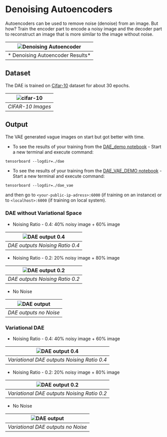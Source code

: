 # Denoising Autoencoders
Autoencoders can be used to remove noise (denoise) from an image. But how? Train the encoder part to encode a noisy image and the decoder part to reconstruct an image that is more similar to the image without noise.

| ![Denoising Autoencoder](./images/dae.png) |
|:------------------------------------------:|
| * Denoising Autoencoder Results* |

## Dataset
The DAE is trained on [Cifar-10](https://www.cs.toronto.edu/~kriz/cifar.html) dataset for about 30 epochs.

| ![cifar-10](./images/in_imgs.png)|
|:----------------------------------:|
| *CIFAR-10 Images* |

## Output
The VAE generated vague images on start but got better with time. 

* To see the results of your training from the [DAE_demo notebook](./DAE_Demo.ipynb) - Start a new terminal and execute command:
```
tensorboard --logdir=./dae
```

* To see the results of your training from the [DAE_VAE_DEMO notebook](./DAE_VAE_DEMO.ipynb) - Start a new terminal and execute command:
```
tensorboard --logdir=./dae_vae
```

and then go to ``<your-public-ip-adress>:6000`` (if training on an instance) or to ``<localhost>:6000`` (if training on local system).


### DAE without Variational Space
* Noising Ratio - 0.4: 40% noisy image + 60% image

| ![DAE output 0.4](./images/dae_noise_ratio0.4.png) |
|:------------------------------------------:|
| *DAE outputs Noising Ratio 0.4* |

* Noising Ratio - 0.2: 20% noisy image + 80% image

| ![DAE output 0.2](./images/dae_noise_ratio0.2.png) |
|:------------------------------------------:|
| *DAE outputs Noising Ratio 0.2* |


* No Noise

| ![DAE output](./images/dae_no_noise.png) |
|:------------------------------------------:|
| *DAE outputs no Noise* |

### Variational DAE
* Noising Ratio - 0.4: 40% noisy image + 60% image

| ![DAE output 0.4](./images/dae_vae_noise_ratio0.4.png) |
|:------------------------------------------:|
| *Variational DAE outputs Noising Ratio 0.4* |

* Noising Ratio - 0.2: 20% noisy image + 80% image

| ![DAE output 0.2](./images/dae_vae_noise_ratio0.2.png) |
|:------------------------------------------:|
| *Variational DAE outputs Noising Ratio 0.2* |


* No Noise

| ![DAE output](./images/dae_vae_no_noise.png) |
|:------------------------------------------:|
| *Variational DAE outputs no Noise* |

